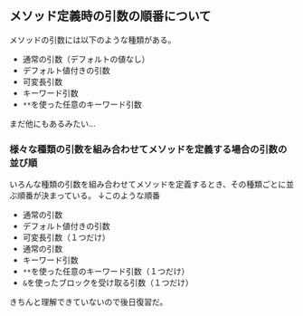## メソッド定義時の引数の順番について

メソッドの引数には以下のような種類がある。

- 通常の引数（デフォルトの値なし）
- デフォルト値付きの引数
- 可変長引数
- キーワード引数
- `**`を使った任意のキーワード引数

まだ他にもあるみたい…

### 様々な種類の引数を組み合わせてメソッドを定義する場合の引数の並び順

いろんな種類の引数を組み合わせてメソッドを定義するとき、その種類ごとに並ぶ順番が決まっている。
↓このような順番

- 通常の引数
- デフォルト値付きの引数
- 可変長引数（１つだけ）
- 通常の引数
- キーワード引数
- `**`を使った任意のキーワード引数（１つだけ）
- `&`を使ったブロックを受け取る引数（１つだけ）

きちんと理解できていないので後日復習だ。

